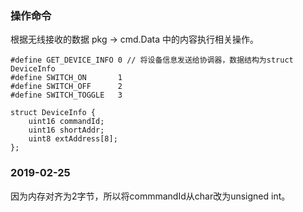 ### 操作命令
根据无线接收的数据 pkg -> cmd.Data 中的内容执行相关操作。

```
#define GET_DEVICE_INFO 0 // 将设备信息发送给协调器，数据结构为struct DeviceInfo
#define SWITCH_ON       1   
#define SWITCH_OFF      2
#define SWITCH_TOGGLE   3   

struct DeviceInfo {
    uint16 commandId;
    uint16 shortAddr;
    uint8 extAddress[8];
};
```


### 2019-02-25
因为内存对齐为2字节，所以将commmandId从char改为unsigned int。
